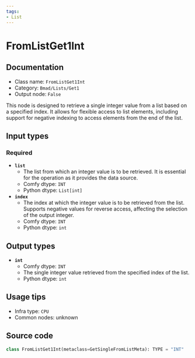 ```yaml
---
tags:
- List
---
```


# FromListGet1Int
## Documentation
- Class name: `FromListGet1Int`
- Category: `Bmad/Lists/Get1`
- Output node: `False`

This node is designed to retrieve a single integer value from a list based on a specified index. It allows for flexible access to list elements, including support for negative indexing to access elements from the end of the list.
## Input types
### Required
- **`list`**
    - The list from which an integer value is to be retrieved. It is essential for the operation as it provides the data source.
    - Comfy dtype: `INT`
    - Python dtype: `List[int]`
- **`index`**
    - The index at which the integer value is to be retrieved from the list. Supports negative values for reverse access, affecting the selection of the output integer.
    - Comfy dtype: `INT`
    - Python dtype: `int`
## Output types
- **`int`**
    - Comfy dtype: `INT`
    - The single integer value retrieved from the specified index of the list.
    - Python dtype: `int`
## Usage tips
- Infra type: `CPU`
- Common nodes: unknown


## Source code
```python
class FromListGet1Int(metaclass=GetSingleFromListMeta): TYPE = "INT"

```
